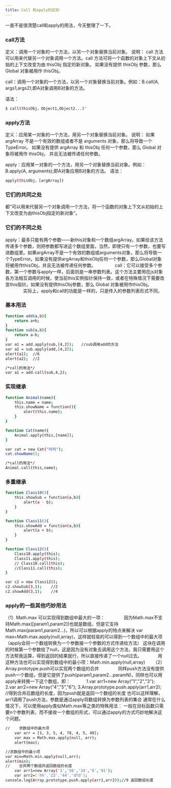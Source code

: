 ```yaml
---
title: Call 和apply的区别
---
```

一直不是很清楚call和apply的用法，今天整理了一下。

### call方法

定义：调用一个对象的一个方法，以另一个对象替换当前对象。
说明：
call 方法可以用来代替另一个对象调用一个方法。call 方法可将一个函数的对象上下文从初始的上下文改变为由 thisObj 指定的新对象。
如果没有提供 thisObj 参数，那么 Global 对象被用作 thisObj。

call：调用一个对象的一个方法，以另一个对象替换当前对象。例如：B.call(A, args1,args2);即A对象调用B对象的方法。


语法：
``` bash
$ call(thisObj，Object1,Object2...)"
```

### apply方法
定义：应用某一对象的一个方法，用另一个对象替换当前对象。
说明：
如果 argArray 不是一个有效的数组或者不是 arguments 对象，那么将导致一个 TypeError。
如果没有提供 argArray 和 thisObj 任何一个参数，那么 Global 对象将被用作 thisObj， 并且无法被传递任何参数。

apply：应用某一对象的一个方法，用另一个对象替换当前对象。例如：B.apply(A, arguments);即A对象应用B对象的方法。
语法：
``` bash
apply(thisObj，[argArray])
```

### 它们的共同之处
都“可以用来代替另一个对象调用一个方法，将一个函数的对象上下文从初始的上下文改变为由thisObj指定的新对象”。

### 它们的不同之处
apply：最多只能有两个参数——新this对象和一个数组argArray。如果给该方法传递多个参数，则把参数都写进这个数组里面，当然，即使只有一个参数，也要写进数组里。如果argArray不是一个有效的数组或arguments对象，那么将导致一个TypeError。如果没有提供argArray和thisObj任何一个参数，那么Global对象将被用作thisObj，并且无法被传递任何参数。
　　　　call：它可以接受多个参数，第一个参数与apply一样，后面则是一串参数列表。这个方法主要用在js对象各方法相互调用的时候，使当前this实例指针保持一致，或者在特殊情况下需要改变this指针。如果没有提供thisObj参数，那么 Global 对象被用作thisObj。
　　　　实际上，apply和call的功能是一样的，只是传入的参数列表形式不同。
### 基本用法

``` bash
function add(a,b){
    return a+b;
}
function sub(a,b){
    return a-b;
}
var a1 = add.apply(sub,[4,2]);　　//sub调用add的方法
var a2 = sub.apply(add,[4,2]);
alert(a1);  //6
alert(a2);  //2

/*call的用法*/
var a1 = add.call(sub,4,2);

```
### 实现继承
``` bash
function Animal(name){
    this.name = name;
    this.showName = function(){
        alert(this.name);
    }
}

function Cat(name){
    Animal.apply(this,[name]);
}

var cat = new Cat("呵呵");
cat.showName();

/*call的用法*/
Animal.call(this,name);

```
### 多重继承
``` bash
function Class10(){
    this.showSub = function(a,b){
        alert(a - b);
    }
}

function Class11(){
    this.showAdd = function(a,b){
        alert(a + b);
    }
}

function Class12(){
    Class10.apply(this);
    Class11.apply(this);
    // Class10.call(this);
    //Class11.call(this);
}

var c2 = new Class12();
c2.showSub(3,1);    //2
c2.showAdd(3,1);    //4


```
### apply的一些其他巧妙用法
（1）Math.max 可以实现得到数组中最大的一项：
　　　　因为Math.max不支持Math.max([param1,param2])也就是数组，但是它支持Math.max(param1,param2...)，所以可以根据apply的特点来解决 var max=Math.max.apply(null,array)，这样就轻易的可以得到一个数组中的最大项（apply会将一个数组转换为一个参数接一个参数的方式传递给方法）
          这块在调用的时候第一个参数给了null，这是因为没有对象去调用这个方法，我只需要用这个方法帮我运算，得到返回的结果就行，所以直接传递了一个null过去。
　　　 用这种方法也可以实现得到数组中的最小项：Math.min.apply(null,array)
　　（2）Array.prototype.push可以实现两个数组的合并
　　　　同样push方法没有提供push一个数组，但是它提供了push(param1,param2...paramN)，同样也可以用apply来转换一下这个数组，即：
 　　　 1.var arr1=new Array("1","2","3");
          2.var arr2=new Array("4","5","6");
          3.Array.prototype.push.apply(arr1,arr2);    //得到合并后数组的长度，因为push就是返回一个数组的长度
          也可以这样理解，arr1调用了push方法，参数是通过apply将数组转换为参数列表的集合
          通常在什么情况下，可以使用apply类似Math.max等之类的特殊用法：
          一般在目标函数只需要n个参数列表，而不接收一个数组的形式，可以通过apply的方式巧妙地解决这个问题。
``` bash
//    求数组中的最大项
    var arr = [1, 3, 5, 4, 78, 4, 5, 49];
    var max = Math.max.apply(null, arr);
    alert(max);

//求数组中的最小项
var min=Math.min.apply(null,arr);
alert(min);
//    合并两个数组并返回数组的长度
    var arr1=new Array('1','56','34','6','91');
    var arr2=['hh','22','44','dfd'];
console.log(Array.prototype.push.apply(arr1,arr2));//9 返回数组长度

```
